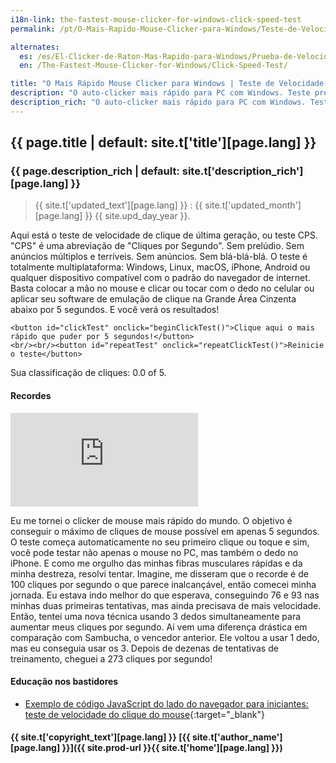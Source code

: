 ```yaml
---
i18n-link: the-fastest-mouse-clicker-for-windows-click-speed-test
permalink: /pt/O-Mais-Rapido-Mouse-Clicker-para-Windows/Teste-de-Velocidade-de-Clique/

alternates:
  es: /es/El-Clicker-de-Raton-Mas-Rapido-para-Windows/Prueba-de-Velocidad-de-Clic/
  en: /The-Fastest-Mouse-Clicker-for-Windows/Click-Speed-Test/

title: "O Mais Rápido Mouse Clicker para Windows | Teste de Velocidade de Clique"
description: "O auto-clicker mais rápido para PC com Windows. Teste preciso e exato para sua velocidade de clique, adequado tanto para mãos humanas quanto para software de clique automático"
description_rich: "O auto-clicker mais rápido para PC com Windows. Teste preciso e exato para sua velocidade de clique, adequado tanto para mãos humanas quanto para software de clique automático"
---
```


## {{ page.title | default: site.t['title'][page.lang] }}

### {{ page.description_rich | default: site.t['description_rich'][page.lang] }}

> {{ site.t['updated_text'][page.lang] }} : {{ site.t['updated_month'][page.lang] }} {{ site.upd_day_year }}.

Aqui está o teste de velocidade de clique de última geração, ou teste CPS. "CPS" é uma abreviação de "Cliques por Segundo". Sem prelúdio. Sem anúncios múltiplos e terríveis. Sem anúncios. Sem blá-blá-blá.
O teste é totalmente multiplataforma: Windows, Linux, macOS, iPhone, Android ou qualquer dispositivo compatível com o padrão do navegador de internet.
Basta colocar a mão no mouse e clicar ou tocar com o dedo no celular ou aplicar seu software de emulação de clique na Grande Área Cinzenta abaixo por 5 segundos. E você verá os resultados!


<p id="clickContainer">
<script>
var nClicks = 0;
var nTimer = null;
var clickButon = null;
var clickDivStars = null;
var clickDivStarsText = null;
window.onload = function() {
    clickButon = document.getElementById("clickTest");
    clickDivStars = document.getElementById("clickStars");
    clickDivStarsText = document.getElementById("clickStarsText");
}
repeatClickTest = function () {
    nClicks = 0;
    if (nTimer != null) {
        clearTimeout(nTimer);
        nTimer = null;
    }
    clickButon.textContent = "Clique aqui o mais rápido que puder por 5 segundos!";
    clickButon.onclick = beginClickTest;
    clickDivStars.setAttribute("class", "stars");
    clickDivStars.setAttribute("style", "--rating: 0.0;");
    clickDivStarsText.textContent = "Sua classificação de cliques: 0.0 of 5.";
}
endClickTest = function() {
    clickButon.onclick = null;
    clickButon.textContent = "Sua taxa de cliques é " + (nClicks / 5.0) + " Cliques Por Segundo (CPS).";
    var fStars = (nClicks / 5.0) / 10.0 * 4;
    if (fStars > 5.0)
        fStars = 5.0;
    fStars = fStars.toFixed(1);
    clickDivStars.setAttribute("class", "stars");
    clickDivStars.setAttribute("style", "--rating: " + fStars + ";");
    clickDivStarsText.textContent = "Sua classificação de cliques: " + fStars + " of 5.";
}
beginClickTest = function() {
    ++nClicks;
    clickButon.textContent = "" + nClicks;

    if (nClicks == 1) {
        nTimer = setTimeout(endClickTest, 5000);
    }
}
</script>

    <button id="clickTest" onclick="beginClickTest()">Clique aqui o mais rápido que puder por 5 segundos!</button>
    <br/><br/><button id="repeatTest" onclick="repeatClickTest()">Reinicie o teste</button>
</p>

<p>
<div id="clickStars" class="stars" style="--rating: 0.0;" ></div>
<div id="clickStarsText" class="stars-alt">Sua classificação de cliques: 0.0 of 5.</div>
</p>


#### Recordes

<div class="video-container">
    <iframe
        src="https://www.youtube.com/embed/Vyrtd4s5E5s?rel=0&modestbranding=1"
        title="I Became The Fastest Mouse Clicker in the World 2025"
        frameborder="0"
        allow="accelerometer; autoplay; clipboard-write; encrypted-media; gyroscope; picture-in-picture"
        allowfullscreen
        loading="lazy" >
    </iframe>
</div>

Eu me tornei o clicker de mouse mais rápido do mundo.
O objetivo é conseguir o máximo de cliques de mouse possível
em apenas 5 segundos.
O teste começa automaticamente no seu primeiro clique ou toque
e sim, você pode testar não apenas o mouse no PC, mas também o dedo no iPhone.
E como me orgulho das minhas fibras musculares rápidas e da minha destreza,
resolvi tentar.
Imagine, me disseram que o recorde é de 100 cliques por segundo
o que parece inalcançável, então comecei minha jornada.
Eu estava indo melhor do que esperava, conseguindo 76 e 93
nas minhas duas primeiras tentativas, mas ainda precisava de mais velocidade.
Então, tentei uma nova técnica usando 3 dedos simultaneamente
para aumentar meus cliques por segundo.
Aí vem uma diferença drástica em comparação com Sambucha, o vencedor anterior.
Ele voltou a usar 1 dedo, mas eu conseguia usar os 3.
Depois de dezenas de tentativas de treinamento, cheguei a 273 cliques por segundo!

#### Educação nos bastidores

* [Exemplo de código JavaScript do lado do navegador para iniciantes: teste de velocidade do clique do mouse](https://np.reddit.com/r/programacao/comments/1lgpze5/exemplo_de_código_javascript_do_lado_do_navegador/){:target="_blank"}

#### {{ site.t['copyright_text'][page.lang] }} [{{ site.t['author_name'][page.lang] }}]({{ site.prod-url }}{{ site.t['home'][page.lang] }})
